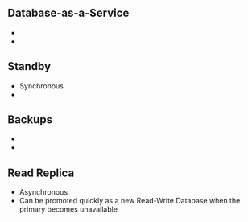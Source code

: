 ## Database-as-a-Service
*
*

## Standby
* Synchronous
*

## Backups
*
*

## Read Replica
* Asynchronous
* Can be promoted quickly as a new Read-Write Database when the primary becomes unavailable
